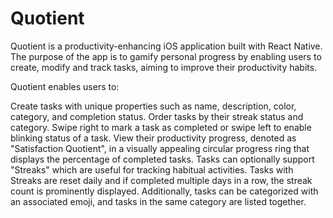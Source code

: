 # Quotient 

Quotient is a productivity-enhancing iOS application built with React Native. The purpose of the app is to gamify personal progress by enabling users to create, modify and track tasks, aiming to improve their productivity habits.

Quotient enables users to:

Create tasks with unique properties such as name, description, color, category, and completion status.
Order tasks by their streak status and category.
Swipe right to mark a task as completed or swipe left to enable blinking status of a task.
View their productivity progress, denoted as "Satisfaction Quotient", in a visually appealing circular progress ring that displays the percentage of completed tasks.
Tasks can optionally support "Streaks" which are useful for tracking habitual activities. Tasks with Streaks are reset daily and if completed multiple days in a row, the streak count is prominently displayed. Additionally, tasks can be categorized with an associated emoji, and tasks in the same category are listed together.
